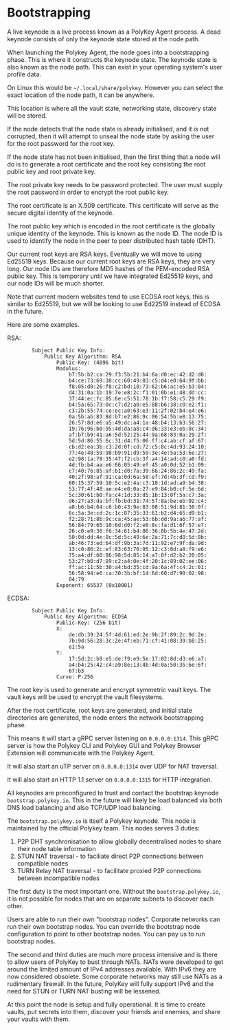 # Bootstrapping

A live keynode is a live process known as a PolyKey Agent process. A dead
keynode consists of only the keynode state stored at the node path.

When launching the Polykey Agent, the node goes into a bootstrapping phase. This
is where it constructs the keynode state. The keynode state is also known as the
node path. This can exist in your operating system's user profile data.

On Linux this would be `~/.local/share/polykey`. However you can select the
exact location of the node path, it can be anywhere.

This location is where all the vault state, networking state, discovery state
will be stored.

If the node detects that the node state is already initialised, and it is not
corrupted, then it will attempt to unseal the node state by asking the user for
the root password for the root key.

If the node state has not been initialised, then the first thing that a node
will do is to generate a root certificate and the root key consisting the root
public key and root private key.

The root private key needs to be password protected. The user must supply the
root password in order to encrypt the root public key.

The root certificate is an X.509 certificate. This certificate will serve as the
secure digital identity of the keynode.

The root public key which is encoded in the root certificate is the globally
unique identity of the keynode. This is known as the node ID. The node ID is
used to identify the node in the peer to peer distributed hash table (DHT).

Our current root keys are RSA keys. Eventually we will move to using Ed25519 keys.
Because our current root keys are RSA keys, they are very long. Our node IDs are
therefore MD5 hashes of the PEM-encoded RSA public key. This is temporary until
we have integrated Ed25519 keys, and our node IDs will be much shorter.

Note that current modern websites tend to use ECDSA root keys, this is similar to
Ed25519, but we will be looking to use Ed22519 instead of ECDSA in the future.

Here are some examples.

RSA:

```
        Subject Public Key Info:
            Public Key Algorithm: RSA
                Public-Key: (4096 bit)
                Modulus:
                    b7:5b:b2:ca:29:f3:5b:21:b4:6a:d0:ec:42:d2:d6:
                    b4:ce:73:69:38:cc:60:49:03:c5:d4:e0:64:9f:bb:
                    f8:05:d0:26:f8:c2:bd:18:73:62:b6:ac:e5:b3:04:
                    d4:31:0a:1b:19:7e:e8:2c:f1:01:0b:e1:48:dd:cc:
                    37:44:ec:fc:85:6e:c5:51:78:1b:f7:58:c5:29:f9:
                    b4:5a:65:73:0c:c7:d2:a0:e5:88:b6:38:c0:e2:f1:
                    c3:2b:55:74:ce:ec:a0:63:e3:11:2f:02:b4:e4:e6:
                    0a:5b:ab:83:8d:b7:e2:86:9c:06:54:5b:e8:13:75:
                    26:57:8d:e6:a5:49:dc:a4:1a:48:b4:13:b3:56:27:
                    19:76:96:b0:95:4d:da:a8:c4:d6:33:e3:eb:8c:34:
                    af:b7:b9:41:a6:5d:52:25:44:9a:68:83:0a:29:2f:
                    5d:5d:86:55:6c:31:d4:f5:06:ff:c4:ab:cf:af:67:
                    cb:d2:ea:3b:c3:2d:0f:cd:72:c5:8c:4d:93:24:10:
                    77:4e:48:59:98:b9:91:d9:59:3e:4e:5a:53:6e:27:
                    e2:98:1a:78:35:47:f2:cb:3f:a4:14:ad:c0:a0:fd:
                    4d:fb:b4:aa:e6:66:05:49:ef:45:a0:0d:52:b1:09:
                    c7:40:76:85:af:b1:d0:7a:39:66:24:86:2c:49:fa:
                    40:2f:98:af:91:ca:0d:6a:58:ef:7d:4b:3f:cd:f9:
                    60:15:37:59:10:5c:e2:4a:c3:18:1d:ad:a9:b4:38:
                    53:77:4f:48:ae:e4:e0:0a:27:e9:84:b0:cf:5e:6d:
                    5c:30:61:b0:fa:c4:1d:33:d5:1b:13:0f:5a:c7:3a:
                    d6:27:a3:da:bf:fb:bd:31:74:5f:8a:be:eb:02:c4:
                    a8:b6:b4:64:c6:b0:43:9e:83:08:51:9d:81:30:0f:
                    6c:5a:3e:cd:2c:1c:87:35:33:61:b2:d4:65:d9:b1:
                    f2:28:71:8b:9c:ca:45:ae:53:6b:dd:9a:a6:77:af:
                    56:84:79:65:10:6d:d0:f2:e0:8c:fa:d1:6f:57:e7:
                    26:c0:e9:30:f6:34:61:b4:86:36:8b:5b:4e:47:2d:
                    50:0d:dd:4e:8c:5d:5c:49:6e:2a:71:7c:d8:5d:8b:
                    ab:46:73:ed:64:df:9b:3a:7d:11:92:e7:9f:da:9d:
                    13:c0:86:2c:ef:83:63:76:95:12:c3:0d:a8:f9:e6:
                    75:a4:df:60:86:98:5d:85:14:a7:0f:d2:b2:20:05:
                    53:27:b0:d7:89:c2:a4:0e:4f:20:1c:89:02:ee:06:
                    ff:ac:11:5b:30:a4:bd:35:cd:9a:6a:4f:c4:2c:01:
                    56:58:94:e6:ca:30:3b:bf:14:6d:60:d7:90:02:98:
                    04:79
                Exponent: 65537 (0x10001)
```

ECDSA:

```
        Subject Public Key Info:
            Public Key Algorithm: ECDSA
                Public-Key: (256 bit)
                X:
                    de:db:39:24:5f:4d:61:ed:2e:9b:2f:89:2c:9d:2e:
                    7b:9d:56:28:3c:2e:4f:eb:71:cf:41:08:39:b8:25:
                    e1:5a
                Y:
                    17:5d:2c:b9:e5:de:f9:e9:5e:17:02:8d:d3:e6:a7:
                    a4:b4:25:42:c4:a9:8e:13:4b:4d:0a:50:35:6e:6f:
                    67:b3
                Curve: P-256
```

The root key is used to generate and encrypt symmetric vault keys. The vault
keys will be used to encrypt the vault filesystems.

After the root certificate, root keys are generated, and initial state
directories are generated, the node enters the network bootstrapping phase.

This means it will start a gRPC server listening on `0.0.0.0:1314`. This gRPC
server is how the Polykey CLI and Polykey GUI and Polykey Browser Extension will
communicate with the Polykey Agent.

It will also start an uTP server on `0.0.0.0:1314` over UDP for NAT traversal.

It will also start an HTTP 1.1 server on `0.0.0.0:1315` for HTTP integration.

All keynodes are preconfigured to trust and contact the bootstrap keynode
`bootstrap.polykey.io`. This in the future will likely be load balanced via
both DNS load balancing and also TCP/UDP load balancing.

The `bootstrap.polykey.io` is itself a Polykey keynode. This node is maintained
by the official Polykey team. This nodes serves 3 duties:

1. P2P DHT synchronisation to allow globally decentralised nodes to share their node table information
2. STUN NAT traversal - to faciliate direct P2P connections between compatible nodes
3. TURN Relay NAT traversal - to facilitate proxied P2P connections between incompatible nodes

The first duty is the most important one. Without the `bootstrap.polykey.io`, it
is not possible for nodes that are on separate subnets to discover each other.

Users are able to run their own "bootstrap nodes". Corporate networks can run
their own bootstrap nodes. You can override the bootstrap node configuration to
point to other bootstrap nodes. You can pay us to run bootstrap nodes.

The second and third duties are much more process intensive and is there to
allow users of PolyKey to bust through NATs. NATs were developed to get around
the limited amount of IPv4 addresses available. With IPv6 they are now
considered obsolete. Some corporate networks may still use NATs as a
rudimentary firewall. In the future, PolyKey will fully support IPv6 and the
need for STUN or TURN NAT busting will be lessened.

At this point the node is setup and fully operational. It is time to create
vaults, put secrets into them, discover your friends and enemies, and share
your vaults with them.
